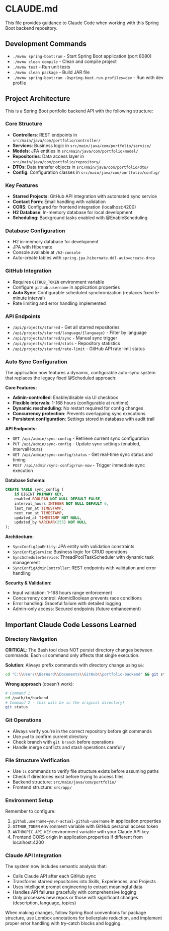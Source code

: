 # CLAUDE.md

This file provides guidance to Claude Code when working with this Spring Boot backend repository.

## Development Commands

- `./mvnw spring-boot:run` - Start Spring Boot application (port 8080)
- `./mvnw clean compile` - Clean and compile project
- `./mvnw test` - Run unit tests
- `./mvnw clean package` - Build JAR file
- `./mvnw spring-boot:run -Dspring-boot.run.profiles=dev` - Run with dev profile

## Project Architecture

This is a Spring Boot portfolio backend API with the following structure:

### Core Structure
- **Controllers**: REST endpoints in `src/main/java/com/portfolio/controller/`
- **Services**: Business logic in `src/main/java/com/portfolio/service/`
- **Models**: JPA entities in `src/main/java/com/portfolio/model/`
- **Repositories**: Data access layer in `src/main/java/com/portfolio/repository/`
- **DTOs**: Data transfer objects in `src/main/java/com/portfolio/dto/`
- **Config**: Configuration classes in `src/main/java/com/portfolio/config/`

### Key Features
- **Starred Projects**: GitHub API integration with automated sync service
- **Contact Form**: Email handling with validation
- **CORS**: Configured for frontend integration (localhost:4200)
- **H2 Database**: In-memory database for local development
- **Scheduling**: Background tasks enabled with @EnableScheduling

### Database Configuration
- H2 in-memory database for development
- JPA with Hibernate
- Console available at `/h2-console`
- Auto-create tables with `spring.jpa.hibernate.ddl-auto=create-drop`

### GitHub Integration
- Requires `GITHUB_TOKEN` environment variable
- Configure `github.username` in application.properties
- **Auto Sync**: Configurable scheduled synchronization (replaces fixed 5-minute interval)
- Rate limiting and error handling implemented

### API Endpoints
- `/api/projects/starred` - Get all starred repositories
- `/api/projects/starred/language/{language}` - Filter by language
- `/api/projects/starred/sync` - Manual sync trigger
- `/api/projects/starred/stats` - Repository statistics
- `/api/projects/starred/rate-limit` - GitHub API rate limit status

### Auto Sync Configuration
The application now features a dynamic, configurable auto-sync system that replaces the legacy fixed @Scheduled approach:

**Core Features:**
- **Admin-controlled**: Enable/disable via UI checkbox
- **Flexible intervals**: 1-168 hours (configurable at runtime)
- **Dynamic rescheduling**: No restart required for config changes
- **Concurrency protection**: Prevents overlapping sync executions
- **Persistent configuration**: Settings stored in database with audit trail

**API Endpoints:**
- `GET /api/admin/sync-config` - Retrieve current sync configuration
- `PUT /api/admin/sync-config` - Update sync settings (enabled, intervalHours)
- `GET /api/admin/sync-config/status` - Get real-time sync status and timing
- `POST /api/admin/sync-config/run-now` - Trigger immediate sync execution

**Database Schema:**
```sql
CREATE TABLE sync_config (
    id BIGINT PRIMARY KEY,
    enabled BOOLEAN NOT NULL DEFAULT FALSE,
    interval_hours INTEGER NOT NULL DEFAULT 6,
    last_run_at TIMESTAMP,
    next_run_at TIMESTAMP,
    updated_at TIMESTAMP NOT NULL,
    updated_by VARCHAR(255) NOT NULL
);
```

**Architecture:**
- `SyncConfigJpaEntity`: JPA entity with validation constraints
- `SyncConfigService`: Business logic for CRUD operations
- `SyncSchedulerService`: ThreadPoolTaskScheduler with dynamic task management
- `SyncConfigAdminController`: REST endpoints with validation and error handling

**Security & Validation:**
- Input validation: 1-168 hours range enforcement
- Concurrency control: AtomicBoolean prevents race conditions
- Error handling: Graceful failure with detailed logging
- Admin-only access: Secured endpoints (future enhancement)

## Important Claude Code Lessons Learned

### Directory Navigation
**CRITICAL**: The Bash tool does NOT persist directory changes between commands. Each `cd` command only affects that single execution.

**Solution**: Always prefix commands with directory change using `&&`:
```bash
cd "C:\\Users\\Bernard\\Documents\\GitHub\\portfolio-backend" && git status
```

**Wrong approach** (doesn't work):
```bash
# Command 1
cd /path/to/backend
# Command 2 - this will be in the original directory!
git status
```

### Git Operations
- Always verify you're in the correct repository before git commands
- Use `pwd` to confirm current directory
- Check branch with `git branch` before operations
- Handle merge conflicts and stash operations carefully

### File Structure Verification
- Use `ls` commands to verify file structure exists before assuming paths
- Check if directories exist before trying to access files
- Backend structure: `src/main/java/com/portfolio/`
- Frontend structure: `src/app/`

### Environment Setup
Remember to configure:
1. `github.username=your-actual-github-username` in application.properties
2. `GITHUB_TOKEN` environment variable with GitHub personal access token
3. `ANTHROPIC_API_KEY` environment variable with your Claude API key
4. Frontend CORS origin in application.properties if different from localhost:4200

### Claude API Integration
The system now includes semantic analysis that:
- Calls Claude API after each GitHub sync
- Transforms starred repositories into Skills, Experiences, and Projects
- Uses intelligent prompt engineering to extract meaningful data
- Handles API failures gracefully with comprehensive logging
- Only processes new repos or those with significant changes (description, language, topics)

When making changes, follow Spring Boot conventions for package structure, use Lombok annotations for boilerplate reduction, and implement proper error handling with try-catch blocks and logging.